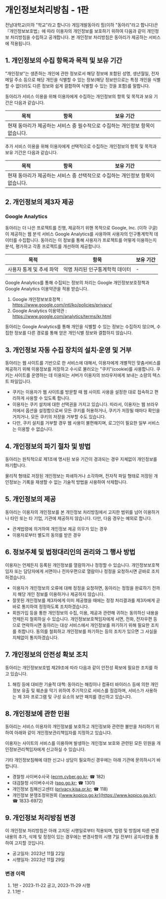 # 개인정보처리방침 - 1판

전남대학교(이하 "학교"라고 합니다) 게임개발동아리 핌(이하 "동아리"라고 합니다)은 『개인정보보호법』에 따라 이용자의 개인정보를 보호하기 위하여 다음과 같이 개인정보 처리방침을 수립하고 공개합니다. 본 개인정보 처리방침은 동아리가 제공하는 서비스에 적용됩니다.

## 1. 개인정보의 수집 항목과 목적 및 보유 기간

"개인정보"는 생존하는 개인에 관한 정보로서 해당 정보에 포함된 성명, 생년월일, 전자메일 주소 등으로 해당 개인을 식별할 수 있는 정보(해당 정보만으로는 특정 개인을 식별할 수 없더라도 다른 정보와 쉽게 결합하여 식별할 수 있는 것을 포함)를 말합니다.

동아리가 서비스 이용을 위해 이용자에게 수집하는 개인정보의 항목 및 목적과 보유 기간은 다음과 같습니다.

<table>
  <thead>
    <tr>
      <th>목적</th>
      <th>항목</th>
      <th>보유 기간</th>
    </tr>
  </thead>
  <tbody>
    <tr>
      <td colspan=3>현재 동아리가 제공하는 서비스 중 필수적으로 수집하는 개인정보 항목이 없습니다.</td>
    </tr>
  </tbody>
</table>

추가 서비스 이용을 위해 이용자에게 선택적으로 수집하는 개인정보의 항목 및 목적과 보유 기간은 다음과 같습니다.

<table>
  <thead>
    <tr>
      <th>목적</th>
      <th>항목</th>
      <th>보유 기간</th>
    </tr>
  </thead>
  <tbody>
    <tr>
      <td colspan=3>현재 동아리가 제공하는 서비스 중 선택적으로 수집하는 개인정보 항목이 없습니다.</td>
    </tr>
  </tbody>
</table>

## 2. 개인정보의 제3자 제공

### Google Analytics

동아리는 더 나은 프로젝트를 진행, 제공하기 위핸 목적으로 Google, Inc. (이하 구글)이 제공하는 웹 분석 서비스 Google Analytics를 사용하여 사용자의 인구통계학적 데이터를 수집합니다. 동아리는 이 정보를 통해 사용자가 프로젝트를 어떻게 이용하는지 분석, 평가하고 각종 프로젝트를 개선하여 제공합니다.

<table>
  <thead>
    <tr>
      <th>목적</th>
      <th>항목</th>
      <th>보유 기간</th>
    </tr>
  </thead>
  <tbody>
    <tr>
      <td>사용자 통계 및 추세 파악</td>
      <td>익명 처리된 인구통계학적 데이터</td>
      <td>-</td>
    </tr>
  </tbody>
</table>

Google Analytics를 통해 수집되는 정보의 처리는 Google 개인정보보호정책과 Google Analytics 이용약관을 적용 받습니다.
1. Google 개인정보보호정책 : https://www.google.com/intl/ko/policies/privacy/
2. Google Analytics 이용약관 : https://www.google.com/analytics/terms/kr.html

동아리는 Google Analytics를 통해 개인을 식별할 수 있는 정보는 수집하지 않으며, 수집한 정보를 다른 경로를 통해 얻은 개인식별 정보와 결합하지 않습니다.

## 3. 개인정보 자동 수집 장치의 설치·운영 및 거부

동아리는 웹 사이트를 기반으로 한 서비스에 대해서, 이용자에게 개별적인 맞춤서비스를 제공하기 위해 이용정보를 저장하고 수시로 불러오는 "쿠키"(cookie)를 사용합니다. 쿠키는 사이트를 운영하는 데 이용되는 서버가 이용자의 브라우저에게 보내는 소량의 텍스트 파일입니다.

- 쿠키는 이용자가 웹 사이트를 방문할 때 웹 사이트 사용을 설정한 대로 접속하고 편리하게 사용할 수 있도록 합니다.
- 이용자는 쿠키 설치에 대한 선택권을 가지고 있습니다. 따라서, 이용자는 웹 브라우저에서 옵션을 설정함으로써 모든 쿠키를 허용하거나, 쿠키가 저장될 때마다 확인을 거치거나, 모든 쿠키의 저장을 거부할 수도 있습니다.
- 다만, 쿠키 설치를 거부할 경우 웹 사용이 불편해지며, 로그인이 필요한 일부 서비스는 이용할 수 없습니다.

## 4. 개인정보의 파기 절차 및 방법

동아리는 원칙적으로 제1조에 명시된 보유 기간이 경과되는 경우 지체없이 개인정보를 파기합니다.

물리적 형태로 저장된 개인정보는 파쇄하거나 소각하며, 전자적 파일 형태로 저장된 개인정보는 기록을 재생할 수 없는 기술적 방법을 사용하여 삭제합니다.

## 5. 개인정보의 제공

동아리는 이용자의 개인정보를 본 개인정보 처리방침에서 고지한 범위를 넘어 이용하거나 타인 또는 타 기업, 기관에 제공하지 않습니다. 다만, 다음 경우는 예외로 합니다.

- 관계법령에 의거하여 개인정보 제공 의무가 있는 경우
- 이용자로부터 별도의 동의를 받은 경우

## 6. 정보주체 및 법정대리인의 권리와 그 행사 방법

이용자는 언제든지 등록된 개인정보를 열람하거나 정정할 수 있습니다. 개인정보보호책임자 또는 담당자에게 서면이나 전자우편으로 열람이나 정정을 요청하시면 곧바로 조치하겠습니다.

- 이용자가 개인정보의 오류에 대해 정정을 요청하면, 동아리는 정정을 완료하기 전까지 해당 개인 정보를 이용하거나 제공하지 않습니다.
- 잘못된 개인정보를 제3자에게 이미 제공했을 때에는 정정 처리결과를 제3자에게 곧바로 통지하여 정정하도록 조치하겠습니다.
- 회원가입 등을 통한 개인정보의 수집, 이용, 제공과 관련해 귀하는 동의하신 내용을 언제든지 철회하실 수 있습니다. 개인정보보호책임자에게 서면, 전화, 전자우편 등으로 연락하시면 동아리는 대상 서비스에서 개인정보를 파기하기 위해 필요한 조치를 취합니다. 동의를 철회하고 개인정보를 파기하는 등의 조치가 있으면 그 사실을 지체없이 통지하겠습니다.

## 7. 개인정보의 안전성 확보 조치

동아리는 개인정보보호법 제29조에 따라 다음과 같이 안전성 확보에 필요한 조치를 하고 있습니다.

1. 해킹 등에 대비한 기술적 대책: 동아리는 해킹이나 컴퓨터 바이러스 등에 의한 개인정보 유출 및 훼손을 막기 위하여 주기적으로 서비스를 점검하며, 서비스가 사용하는 제 3자 프로그램 및 구성 요소의 보안 패치를 갱신하고 있습니다.

## 8. 개인정보에 관한 민원

동아리는 서비스 이용자의 개인정보를 보호하고 개인정보와 관련한 불만을 처리하기 위하여 아래와 같이 개인정보관리책임자를 지정하고 있습니다.

이용자는 사이트의 서비스를 이용하며 발생하는 개인정보 보호와 관련된 모든 민원을 개인정보관리책임자에게 신고하실 수 있습니다.

기타 개인정보침해에 대한 신고나 상담이 필요하신 경우에는 아래 기관에 문의하시기 바랍니다.

- 경찰청 사이버수사국 ([ecrm.cyber.go.kr](https://ecrm.cyber.go.kr); ☎ 182)
- 대검찰청 사이버수사과 ([spo.go.kr](https://www.spo.go.kr); ☎ 1301)
- 개인정보 침해신고센터 ([privacy.kisa.or.kr](https://privacy.kisa.or.kr); ☎ 118)
- 개인정보 분쟁조정위원회 ([www.kopico.go.kr](https://www.kopico.go.kr); ☎ 1833-6972)

## 9. 개인정보 처리방침 변경

이 개인정보 처리방침은 아래 고지된 시행일로부터 적용되며, 법령 및 방침에 따른 변경내용의 추가, 삭제 및 정정이 있는 경우에는 변경사항의 시행 7일 전부터 공지사항을 통하여 고지할 것입니다.

- 공고일자: 2023년 11월 22일
- 시행일자: 2023년 11월 29일

### 변경 이력
1. 1판 - 2023-11-22 공고, 2023-11-29 시행
2. 1.1판 - 
